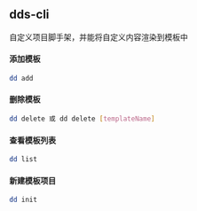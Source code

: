 <!--
 * @Author: zhulijun
 * @LastEditors: zhulijun
 * @Date: 2019-10-17 16:43:36
 * @LastEditTime: 2019-10-21 17:44:56
 * @Descripttion:
 -->
## dds-cli
自定义项目脚手架，并能将自定义内容渲染到模板中


#### 添加模板
```sh
dd add
```

#### 删除模板
```sh
dd delete 或 dd delete [templateName]
```
#### 查看模板列表
```sh
dd list
```

#### 新建模板项目
```sh
dd init
```